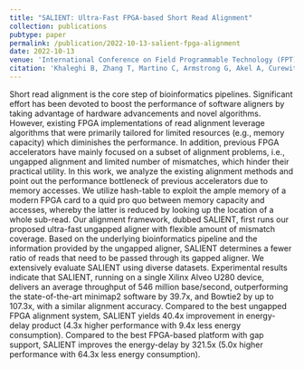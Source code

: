 ```yaml
---
title: "SALIENT: Ultra-Fast FPGA-based Short Read Alignment"
collection: publications
pubtype: paper
permalink: /publication/2022-10-13-salient-fpga-alignment
date: 2022-10-13
venue: 'International Conference on Field Programmable Technology (FPT) 2022'
citation: 'Khaleghi B, Zhang T, Martino C, Armstrong G, Akel A, Curewitz K, Eno J, Eilert S, Knight R, <b>Moshiri N</b>, Rosing T (2022). "SALIENT: Ultra-Fast FPGA-based Short Read Alignment." <i>International Conference on Field Programmable Technology (FPT) 2022</i>. <a href="https://doi.org/10.1109/ICFPT56656.2022.9974548" target="_blank">doi:10.1109/ICFPT56656.2022.9974548</a>'
---
```

Short read alignment is the core step of bioinformatics pipelines. Significant effort has been devoted to boost the performance of software aligners by taking advantage of hardware advancements and novel algorithms. However, existing FPGA implementations of read alignment leverage algorithms that were primarily tailored for limited resources (e.g., memory capacity) which diminishes the performance. In addition, previous FPGA accelerators have mainly focused on a subset of alignment problems, i.e., ungapped alignment and limited number of mismatches, which hinder their practical utility. In this work, we analyze the existing alignment methods and point out the performance bottleneck of previous accelerators due to memory accesses. We utilize hash-table to exploit the ample memory of a modern FPGA card to a quid pro quo between memory capacity and accesses, whereby the latter is reduced by looking up the location of a whole sub-read. Our alignment framework, dubbed SALIENT, first runs our proposed ultra-fast ungapped aligner with flexible amount of mismatch coverage. Based on the underlying bioinformatics pipeline and the information provided by the ungapped aligner, SALIENT determines a fewer ratio of reads that need to be passed through its gapped aligner. We extensively evaluate SALIENT using diverse datasets. Experimental results indicate that SALIENT, running on a single Xilinx Alveo U280 device, delivers an average throughput of 546 million base/second, outperforming the state-of-the-art minimap2 software by 39.7x, and Bowtie2 by up to 107.3x, with a similar alignment accuracy. Compared to the best ungapped FPGA alignment system, SALIENT yields 40.4x improvement in energy-delay product (4.3x higher performance with 9.4x less energy consumption). Compared to the best FPGA-based platform with gap support, SALIENT improves the energy-delay by 321.5x (5.0x higher performance with 64.3x less energy consumption).
